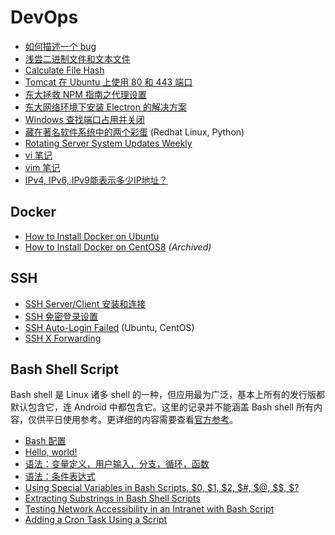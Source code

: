 # DevOps

- [如何描述一个 bug](how_to_describe_a_bug.md)
- [浅尝二进制文件和文本文件](binary_text.md)
- [Calculate File Hash](CalculateFileHash.md)
- [Tomcat 在 Ubuntu 上使用 80 和 443 端口](tomcat_ubuntu_port.md)
- [东大拯救 NPM 指南之代理设置](npm_proxy.md)
- [东大网络环境下安装 Electron 的解决方案](install_npm_electron.md)
- [Windows 查找端口占用并关闭](Windows-search-close-port.md)
- [藏在著名软件系统中的两个彩蛋](easter_egg_hidden_in_famous_softwares.md) (Redhat Linux, Python)
- [Rotating Server System Updates Weekly](RotatingServerSystemUpdatesWeekly.md)
- [vi 笔记](vi.md)
- [vim 笔记](vim.md)
- [IPv4, IPv6, IPv9能表示多少IP地址？](addr_cnt_of_ipvn.md)

## Docker

- [How to Install Docker on Ubuntu](install_docker_on_ubuntu.md)
- [How to Install Docker on CentOS8](how_to_install_docker_on_centos8.md) *(Archived)*

## SSH

- [SSH Server/Client 安装和连接](ssh_server_client.md)
- [SSH 免密登录设置](ssh_passwordless.md)
- [SSH Auto-Login Failed](ssh-failed.md) (Ubuntu, CentOS)
- [SSH X Forwarding](ssh_x_forwarding.md)

## Bash Shell Script

Bash shell 是 Linux 诸多 shell 的一种，但应用最为广泛，基本上所有的发行版都默认包含它，连 Android 中都包含它。这里的记录并不能涵盖 Bash shell 所有内容，仅供平日使用参考。更详细的内容需要查看[官方参考](http://www.gnu.org/software/bash/manual/bashref.html)。

- [Bash 配置](bashshellscript/profile.md)
- [Hello, world!](bashshellscript/helloworld.md)
- [语法：变量定义，用户输入，分支，循环，函数](bashshellscript/syntax.md)
- [语法：条件表达式](bashshellscript/Bash-Conditional-Expressions.md)
- [Using Special Variables in Bash Scripts, $0, $1, $2, $#, $@, $$, $?](dollar_in_bash.md)
- [Extracting Substrings in Bash Shell Scripts](bash_script_retrieve_substring.md)
- [Testing Network Accessibility in an Intranet with Bash Script](test_network_accessibility.md)
- [Adding a Cron Task Using a Script](adding_a_cron_task_using_a_script.md)
